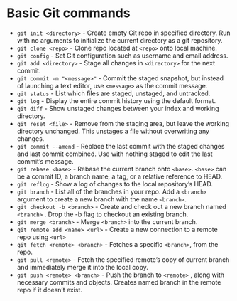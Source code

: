 # Basic Git commands

* `git init <directory>` - Create empty Git repo in specified directory. Run with no arguments to initialize the current directory as a git repository. 
* `git clone <repo>` - Clone repo located at `<repo>` onto local machine.
* `git config` - Set Git configuration such as username and email address.
* `git add <directory>` - Stage all changes in `<directory>` for the next commit.
* `git commit -m "<message>"` - Commit the staged snapshot, but instead of launching a text editor, use `<message>` as the commit message.
* `git status` - List which files are staged, unstaged, and untracked.
* `git log` - Display the entire commit history using the default format.
* `git diff` - Show unstaged changes between your index and working directory.
* `git reset <file>` - Remove <file> from the staging area, but leave the working directory unchanged. This unstages a file without overwriting any changes.
* `git commit --amend` - Replace the last commit with the staged changes and last commit combined. Use with nothing staged to edit the last commit’s message.
* `git rebase <base>` - Rebase the current branch onto `<base>`. `<base>` can be a commit ID, a branch name, a tag, or a relative reference to HEAD.
* `git reflog` - Show a log of changes to the local repository’s HEAD.
* `git branch` - List all of the branches in your repo. Add a `<branch>` argument to create a new branch with the name `<branch>`.
* `git checkout -b <branch>` - Create and check out a new branch named `<branch>` . Drop the -b flag to checkout an existing branch.
* `git merge <branch>` - Merge `<branch>` into the current branch.
* `git remote add <name> <url>` - Create a new connection to a remote repo using `<url>`
* `git fetch <remote> <branch>` - Fetches a specific `<branch>`, from the repo.
* `git pull <remote>` - Fetch the specified remote’s copy of current branch and immediately merge it into the local copy.
* `git push <remote> <branch>` - Push the branch to `<remote>` , along with necessary commits and objects. Creates named branch in the remote repo if it doesn’t exist. 
